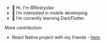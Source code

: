 - 👋 Hi, I’m @Rostyslav
- 👀 I’m interested in mobile developing.
- 🌱 I’m currently learning Dart/Flutter.

More contribution: 
- React Native project with my friends - [here][react native].

[react native]:https://github.com/milkanuch/RN-BankingApp "here"
<!---
Xaiodo/Xaiodo is a ✨ special ✨ repository because its `README.md` (this file) appears on your GitHub profile.
You can click the Preview link to take a look at your changes.
--->
